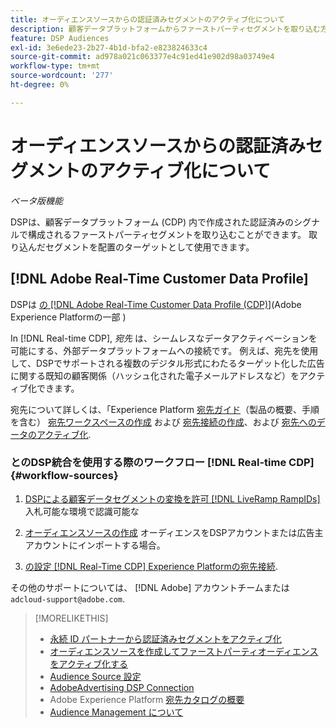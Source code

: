 ```yaml
---
title: オーディエンスソースからの認証済みセグメントのアクティブ化について
description: 顧客データプラットフォームからファーストパーティセグメントを取り込む方法について説明します。
feature: DSP Audiences
exl-id: 3e6ede23-2b27-4b1d-bfa2-e823824633c4
source-git-commit: ad978a021c063377e4c91ed41e902d98a03749e4
workflow-type: tm+mt
source-wordcount: '277'
ht-degree: 0%

---
```


# オーディエンスソースからの認証済みセグメントのアクティブ化について

<!-- Doesn't specifically explain what you can do in our UI -->
*ベータ版機能*

DSPは、顧客データプラットフォーム (CDP) 内で作成された認証済みのシグナルで構成されるファーストパーティセグメントを取り込むことができます。 取り込んだセグメントを配置のターゲットとして使用できます。

## [!DNL Adobe Real-Time Customer Data Profile]

DSPは [の [!DNL Adobe Real-Time Customer Data Profile (CDP)]](https://experienceleague.adobe.com/docs/experience-platform/rtcdp/overview.html)(Adobe Experience Platformの一部 )

In [!DNL Real-time CDP], *宛先* は、シームレスなデータアクティベーションを可能にする、外部データプラットフォームへの接続です。 例えば、宛先を使用して、DSPでサポートされる複数のデジタル形式にわたるターゲット化した広告に関する既知の顧客関係（ハッシュ化された電子メールアドレスなど）をアクティブ化できます。

宛先について詳しくは、「Experience Platform [宛先ガイド](https://experienceleague.adobe.com/docs/experience-platform/destinations/home.html)（製品の概要、手順を含む） [宛先ワークスペースの作成](https://experienceleague.adobe.com/docs/experience-platform/destinations/ui/destinations-workspace.html) および [宛先接続の作成](https://experienceleague.adobe.com/docs/experience-platform/destinations/ui/connect-destination.html)、および [宛先へのデータのアクティブ化](https://experienceleague.adobe.com/docs/experience-platform/destinations/ui/activate/activate-segment-streaming-destinations.html).

### とのDSP統合を使用する際のワークフロー [!DNL Real-time CDP] {#workflow-sources}

<!-- Make sure that titles make the distinctions clear -- everything can't be "Activate XXX." -->

1. [DSPによる顧客データセグメントの変換を許可 [!DNL LiveRamp RampIDs]](source-durable-id.md) 入札可能な環境で認識可能な<!-- I don't think I need this here: This requires DSP account-level and campaign-level settings to enable segment sharing with [!DNL LiveRamp], which will translate customer data to [!DNL RampIDs] to create targetable segments. Your DSP account team will perform this configuration. -->

1. [オーディエンスソースの作成](source-create.md) オーディエンスをDSPアカウントまたは広告主アカウントにインポートする場合。

1. [の設定 [!DNL Real-Time CDP] Experience Platformの宛先接続](https://experienceleague.adobe.com/docs/experience-platform/destinations/catalog/advertising/adobe-advertising-cloud-connection.html).

その他のサポートについては、 [!DNL Adobe] アカウントチームまたは `adcloud-support@adobe.com`.

>[!MORELIKETHIS]
>
>* [永続 ID パートナーから認証済みセグメントをアクティブ化](source-durable-id.md)
>* [オーディエンスソースを作成してファーストパーティオーディエンスをアクティブ化する](source-create.md)
>* [Audience Source 設定](source-settings.md)
>* [AdobeAdvertising DSP Connection](https://experienceleague.adobe.com/docs/experience-platform/destinations/catalog/advertising/adobe-advertising-cloud-connection.html)
>* Adobe Experience Platform [宛先カタログの概要](https://experienceleague.adobe.com/docs/experience-platform/destinations/catalog/overview.html)
>* [Audience Management について](/help/dsp/audiences/audience-about.md)

